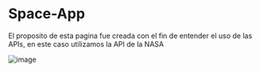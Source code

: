 # Space-App
El proposito de esta pagina fue creada con el fin de entender el uso de las APIs,
en este caso utilizamos la API de la NASA

![image](https://github.com/Erasmo0Castro/Space-App/assets/131415353/2dd98fa5-df4b-4cee-bdb1-a8c05caa0091)

